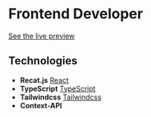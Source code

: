 # Frontend Developer

[See the live preview](https://ahmed-yasser-portfolio.vercel.app/)

## Technologies

- **Recat.js** [React](/public/icons/react.svg)
- **TypeScript** [TypeScript](/public/icons/typescript.svg)
- **Tailwindcss** [Tailwindcss](/public/icons/tailwindcss.svg)
- **Context-API**
